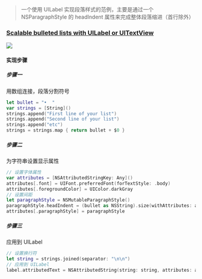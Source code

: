 > 一个使用 UILabel 实现段落样式的范例，主要是通过一个 NSParagraphStyle 的 headIndent 属性来完成整体段落缩进（首行除外）

### [Scalable bulleted lists with UILabel or UITextView](https://bendodson.com/weblog/2018/08/09/bulleted-lists-with-uilabel/)

![](https://bendodson.s3.amazonaws.com/weblog/2018/bulleted-list-scale.jpg)

#### 实现步骤

##### 步骤一

用数组连接，段落分割符号

```swift
let bullet = "•  "        
var strings = [String]()
strings.append("First line of your list")
strings.append("Second line of your list")
strings.append("etc")
strings = strings.map { return bullet + $0 }
```

##### 步骤二

为字符串设置显示属性

```swift
// 设置字体属性
var attributes = [NSAttributedStringKey: Any]()
attributes[.font] = UIFont.preferredFont(forTextStyle: .body)
attributes[.foregroundColor] = UIColor.darkGray
// 设置间距
let paragraphStyle = NSMutableParagraphStyle()
paragraphStyle.headIndent = (bullet as NSString).size(withAttributes: attributes).width
attributes[.paragraphStyle] = paragraphStyle
```

##### 步骤三

应用到 UILabel

```swift
// 设置换行符
let string = strings.joined(separator: "\n\n")
// 应用到 UILabel
label.attributedText = NSAttributedString(string: string, attributes: attributes)   
```
